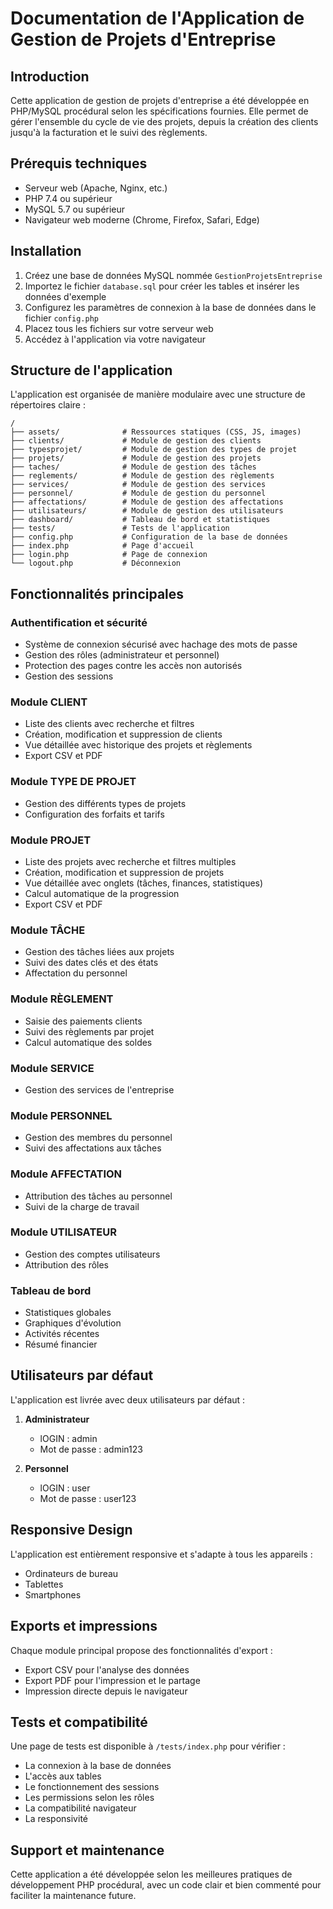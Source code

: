 # Documentation de l'Application de Gestion de Projets d'Entreprise

## Introduction

Cette application de gestion de projets d'entreprise a été développée en PHP/MySQL procédural selon les spécifications fournies. Elle permet de gérer l'ensemble du cycle de vie des projets, depuis la création des clients jusqu'à la facturation et le suivi des règlements.

## Prérequis techniques

- Serveur web (Apache, Nginx, etc.)
- PHP 7.4 ou supérieur
- MySQL 5.7 ou supérieur
- Navigateur web moderne (Chrome, Firefox, Safari, Edge)

## Installation

1. Créez une base de données MySQL nommée `GestionProjetsEntreprise`
2. Importez le fichier `database.sql` pour créer les tables et insérer les données d'exemple
3. Configurez les paramètres de connexion à la base de données dans le fichier `config.php`
4. Placez tous les fichiers sur votre serveur web
5. Accédez à l'application via votre navigateur

## Structure de l'application

L'application est organisée de manière modulaire avec une structure de répertoires claire :

```
/
├── assets/              # Ressources statiques (CSS, JS, images)
├── clients/             # Module de gestion des clients
├── typesprojet/         # Module de gestion des types de projet
├── projets/             # Module de gestion des projets
├── taches/              # Module de gestion des tâches
├── reglements/          # Module de gestion des règlements
├── services/            # Module de gestion des services
├── personnel/           # Module de gestion du personnel
├── affectations/        # Module de gestion des affectations
├── utilisateurs/        # Module de gestion des utilisateurs
├── dashboard/           # Tableau de bord et statistiques
├── tests/               # Tests de l'application
├── config.php           # Configuration de la base de données
├── index.php            # Page d'accueil
├── login.php            # Page de connexion
└── logout.php           # Déconnexion
```

## Fonctionnalités principales

### Authentification et sécurité
- Système de connexion sécurisé avec hachage des mots de passe
- Gestion des rôles (administrateur et personnel)
- Protection des pages contre les accès non autorisés
- Gestion des sessions

### Module CLIENT
- Liste des clients avec recherche et filtres
- Création, modification et suppression de clients
- Vue détaillée avec historique des projets et règlements
- Export CSV et PDF

### Module TYPE DE PROJET
- Gestion des différents types de projets
- Configuration des forfaits et tarifs

### Module PROJET
- Liste des projets avec recherche et filtres multiples
- Création, modification et suppression de projets
- Vue détaillée avec onglets (tâches, finances, statistiques)
- Calcul automatique de la progression
- Export CSV et PDF

### Module TÂCHE
- Gestion des tâches liées aux projets
- Suivi des dates clés et des états
- Affectation du personnel

### Module RÈGLEMENT
- Saisie des paiements clients
- Suivi des règlements par projet
- Calcul automatique des soldes

### Module SERVICE
- Gestion des services de l'entreprise

### Module PERSONNEL
- Gestion des membres du personnel
- Suivi des affectations aux tâches

### Module AFFECTATION
- Attribution des tâches au personnel
- Suivi de la charge de travail

### Module UTILISATEUR
- Gestion des comptes utilisateurs
- Attribution des rôles

### Tableau de bord
- Statistiques globales
- Graphiques d'évolution
- Activités récentes
- Résumé financier

## Utilisateurs par défaut

L'application est livrée avec deux utilisateurs par défaut :

1. **Administrateur**
   - lOGIN : admin
   - Mot de passe : admin123

2. **Personnel**
   - lOGIN : user
   - Mot de passe : user123

## Responsive Design

L'application est entièrement responsive et s'adapte à tous les appareils :
- Ordinateurs de bureau
- Tablettes
- Smartphones

## Exports et impressions

Chaque module principal propose des fonctionnalités d'export :
- Export CSV pour l'analyse des données
- Export PDF pour l'impression et le partage
- Impression directe depuis le navigateur

## Tests et compatibilité

Une page de tests est disponible à `/tests/index.php` pour vérifier :
- La connexion à la base de données
- L'accès aux tables
- Le fonctionnement des sessions
- Les permissions selon les rôles
- La compatibilité navigateur
- La responsivité

## Support et maintenance

Cette application a été développée selon les meilleures pratiques de développement PHP procédural, avec un code clair et bien commenté pour faciliter la maintenance future.

